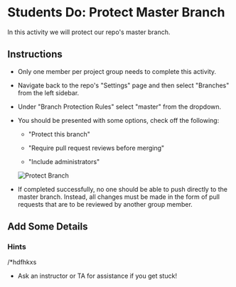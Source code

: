 # Students Do: Protect Master Branch

In this activity we will protect our repo's master branch.

## Instructions

* Only one member per project group needs to complete this activity. 

* Navigate back to the repo's "Settings" page and then select "Branches" from the left sidebar.

* Under "Branch Protection Rules" select "master" from the dropdown.

* You should be presented with some options, check off the following:

  * "Protect this branch"

  * "Require pull request reviews before merging"

  * "Include administrators"

  ![Protect Branch](Images/01-Protect.png)

* If completed successfully, no one should be able to push directly to the master branch. Instead, all changes must be made in the form of pull requests that are to be reviewed by another group member.
## Add Some Details
### Hints
/*hdfhkxs

* Ask an instructor or TA for assistance if you get stuck!
